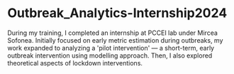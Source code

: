 # Outbreak_Analytics-Internship2024
During my training, I completed an internship at PCCEI lab under Mircea Sofonea. Initially focused on early metric estimation during outbreaks, my work expanded to analyzing a 'pilot intervention' — a short-term, early outbreak intervention using modelling approach. Then, I also explored theoretical aspects of lockdown interventions.
